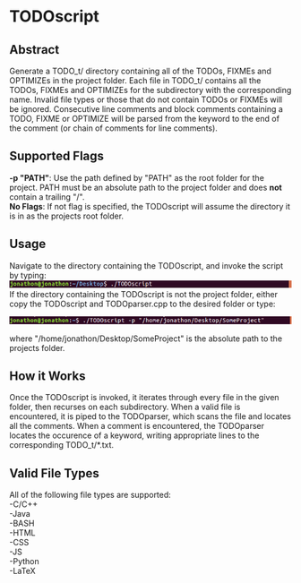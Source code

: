 # TODOscript

## Abstract
Generate a TODO_t/ directory containing all of the TODOs, FIXMEs and OPTIMIZEs in the project folder. Each file in TODO_t/ contains
all the TODOs, FIXMEs and OPTIMIZEs for the subdirectory with the corresponding name. Invalid file types or those that do not contain
TODOs or FIXMEs will be ignored. Consecutive line comments and block comments containing a TODO, FIXME or OPTIMIZE will be parsed from the keyword to the end of the comment (or chain of comments for line comments).

## Supported Flags
  **-p "PATH"**: Use the path defined by "PATH" as the root folder for the project. PATH must be an absolute path to the project
             folder and does **not** contain a trailing "/".  
  **No Flags**: If not flag is specified, the TODOscript will assume the directory it is in as the projects root folder.

## Usage
Navigate to the directory containing the TODOscript, and invoke the script by typing:
![](images/run_todo.png)  
If the directory containing the TODOscript is not the project folder, either copy the TODOscript and TODOparser.cpp to the desired folder or type:  

![](images/run_todo_pflag.png)

where "/home/jonathon/Desktop/SomeProject" is the absolute path to the projects folder.

## How it Works
Once the TODOscript is invoked, it iterates through every file in the given folder, then recurses on each subdirectory.
When a valid file is encountered, it is piped to the TODOparser, which scans the file and locates all the comments. When a comment is encountered, the TODOparser locates the occurence of a keyword, writing appropriate lines to the corresponding TODO_t/*.txt.

## Valid File Types
All of the following file types are supported:  
  -C/C++  
  -Java  
  -BASH  
  -HTML  
  -CSS  
  -JS  
  -Python  
  -LaTeX  
